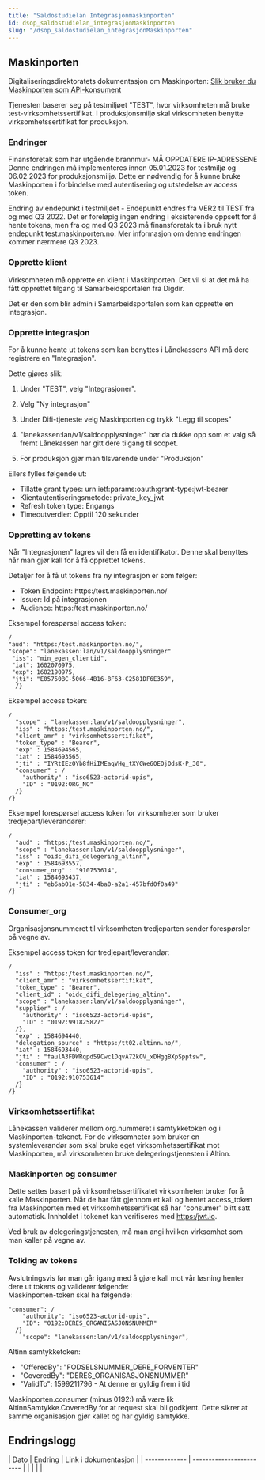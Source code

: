 ```yaml
---
title: "Saldostudielan Integrasjonmaskinporten"
id: dsop_saldostudielan_integrasjonMaskinporten
slug: "/dsop_saldostudielan_integrasjonMaskinporten"
---
```


## Maskinporten

Digitaliseringsdirektoratets dokumentasjon om Maskinporten: [Slik bruker du Maskinporten som API-konsument](/https:/docs.digdir.no/docs/Maskinporten/maskinporten_guide_apikonsument)

Tjenesten baserer seg på testmiljøet "TEST", hvor virksomheten må bruke test-virksomhetssertifikat. I produksjonsmiljø skal virksomheten benytte virksomhetssertifikat for produksjon.

### Endringer

Finansforetak som har utgående brannmur- MÅ OPPDATERE IP-ADRESSENE
Denne endringen må implementeres innen 05.01.2023 for testmiljø og 06.02.2023 for produksjonsmiljø. Dette er nødvendig for å kunne bruke Maskinporten i forbindelse med autentisering og utstedelse av access token. 

Endring av endepunkt i testmiljøet - Endepunkt endres fra VER2 til TEST fra og med Q3 2022.
Det er foreløpig ingen endring i eksisterende oppsett for å hente tokens, men fra og med Q3 2023 må finansforetak ta i bruk nytt endepunkt test.maskinporten.no. Mer informasjon om denne endringen kommer nærmere Q3 2023.

### Opprette klient

Virksomheten må opprette en klient i Maskinporten. Det vil si at det må ha fått opprettet tilgang til Samarbeidsportalen fra Digdir.

Det er den som blir admin i Samarbeidsportalen som kan opprette en integrasjon.

### Opprette integrasjon

For å kunne hente ut tokens som kan benyttes i Lånekassens API må dere registrere en "Integrasjon".

Dette gjøres slik:

1. Under "TEST", velg "Integrasjoner".
2. Velg "Ny integrasjon"
3. Under Difi-tjeneste velg Maskinporten og trykk "Legg til scopes"
4. "lanekassen:lan/v1/saldoopplysninger" bør da dukke opp som et valg så fremt Lånekassen har gitt dere tilgang til scopet.

5. For produksjon gjør man tilsvarende under "Produksjon"

Ellers fylles følgende ut:

* Tillatte grant types: urn:ietf:params:oauth:grant-type:jwt-bearer
* Klientautentiseringsmetode: private_key_jwt
* Refresh token type: Engangs
* Timeoutverdier: Opptil 120 sekunder

### Oppretting av tokens

Når "Integrasjonen" lagres vil den få en identifikator. Denne skal benyttes når man gjør kall for å få opprettet tokens.

Detaljer for å få ut tokens fra ny integrasjon er som følger:

* Token Endpoint: https:/test.maskinporten.no/
* Issuer: Id på integrasjonen
* Audience: https:/test.maskinporten.no/

Eksempel forespørsel access token:
```
/
"aud": "https:/test.maskinporten.no/",
"scope": "lanekassen:lan/v1/saldoopplysninger"
 "iss": "min_egen_clientid",
 "iat": 1602070975,
 "exp": 1602190975,
 "jti": "E05750BC-5066-4B16-8F63-C2581DF6E359",
  /}
```
Eksempel access token:
```
/
  "scope" : "lanekassen:lan/v1/saldoopplysninger",
  "iss" : "https:/test.maskinporten.no/",
  "client_amr" : "virksomhetssertifikat",
  "token_type" : "Bearer",
  "exp" : 1584694565,
  "iat" : 1584693565,
  "jti" : "IYRtIEzOYb8fHiIMEaqVHq_tXYGWe6OEOjOdsK-P_30",
  "consumer" : /
    "authority" : "iso6523-actorid-upis",
    "ID" : "0192:ORG_NO"
  /}
/}
```
Eksempel forespørsel access token for virksomheter som bruker tredjepart/leverandører:
```
/
  "aud" : "https:/test.maskinporten.no/",
  "scope" : "lanekassen:lan/v1/saldoopplysninger",
  "iss" : "oidc_difi_delegering_altinn",
  "exp" : 1584693557,
  "consumer_org" : "910753614",
  "iat" : 1584693437,
  "jti" : "eb6ab01e-5834-4ba0-a2a1-457bfd0f0a49"
/}
```
### Consumer_org

Organisasjonsnummeret til virksomheten tredjeparten sender forespørsler på vegne av.

Eksempel access token for tredjepart/leverandør:
```
/
  "iss" : "https:/test.maskinporten.no/",
  "client_amr" : "virksomhetssertifikat",
  "token_type" : "Bearer",
  "client_id" : "oidc_difi_delegering_altinn",
  "scope" : "lanekassen:lan/v1/saldoopplysninger",
  "supplier" : /
    "authority" : "iso6523-actorid-upis",
    "ID" : "0192:991825827"
  /},
  "exp" : 1584694440,
  "delegation_source" : "https:/tt02.altinn.no/",
  "iat" : 1584693440,
  "jti" : "faulA3FDWRqpd59Cwc1DqvA72kOV_xDHggBXpSpptsw",
  "consumer" : /
    "authority" : "iso6523-actorid-upis",
    "ID" : "0192:910753614"
  /}
/}
```

### Virksomhetssertifikat

Lånekassen validerer mellom org.nummeret i samtykketoken og i Maskinporten-tokenet. For de virksomheter som bruker en systemleverandør som skal bruke eget virksomhetssertifikat mot Maskinporten, må virksomheten bruke delegeringstjenesten i Altinn.

### Maskinporten og consumer

Dette settes basert på virksomhetssertifikatet virksomheten bruker for å kalle Maskinporten. Når de har fått gjennom et kall og hentet access_token fra Maskinporten med et virksomhetssertifikat så har "consumer" blitt satt automatisk. Innholdet i tokenet kan verifiseres med [https:/jwt.io](https:/jwt.io).

Ved bruk av delegeringstjenesten, må man angi hvilken virksomhet som man kaller på vegne av.

### Tolking av tokens

Avslutningsvis før man går igang med å gjøre kall mot vår løsning henter dere ut tokens og validerer følgende:<br  />
Maskinporten-token skal ha følgende:
```
"consumer": /
    "authority": "iso6523-actorid-upis",
    "ID": "0192:DERES_ORGANISASJONSNUMMER"
  /}
	"scope": "lanekassen:lan/v1/saldoopplysninger",
```
Altinn samtykketoken:

* "OfferedBy": "FODSELSNUMMER_DERE_FORVENTER"
* "CoveredBy": "DERES_ORGANISASJONSNUMMER"
* "ValidTo": 1599211796 - At denne er gyldig frem i tid

Maskinporten.consumer (minus 0192:) må være lik AltinnSamtykke.CoveredBy for at request skal bli godkjent. Dette sikrer at samme organisasjon gjør kallet og har gyldig samtykke.

## Endringslogg

| Dato | Endring | Link i dokumentasjon |
| ------------- | ------------------------ |  | |   | |
